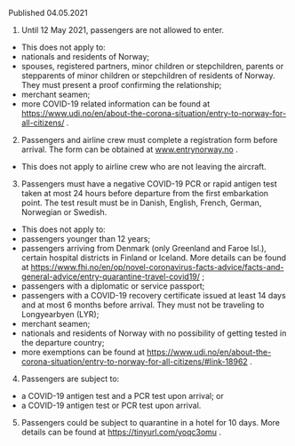 Published 04.05.2021
1. Until 12 May 2021, passengers are not allowed to enter.
- This does not apply to:
- nationals and residents of Norway;
- spouses, registered partners, minor children or stepchildren, parents or stepparents of minor children or stepchildren of residents of Norway. They must present a proof confirming the relationship;
- merchant seamen;
- more COVID-19 related information can be found at <a href="https://www.udi.no/en/about-the-corona-situation/entry-to-norway-for-all-citizens/">https://www.udi.no/en/about-the-corona-situation/entry-to-norway-for-all-citizens/</a> .
2. Passengers and airline crew must complete a registration form before arrival. The form can be obtained at <a href="http://www.entrynorway.no">www.entrynorway.no</a> .
- This does not apply to airline crew who are not leaving the aircraft.
3. Passengers must have a negative COVID-19 PCR or rapid antigen test taken at most 24 hours before departure from the first embarkation point. The test result must be in Danish, English, French, German, Norwegian or Swedish.
- This does not apply to:
- passengers younger than 12 years;
- passengers arriving from Denmark (only Greenland and Faroe Isl.), certain hospital districts in Finland or Iceland. More details can be found at <a href="https://www.fhi.no/en/op/novel-coronavirus-facts-advice/facts-and-general-advice/entry-quarantine-travel-covid19/">https://www.fhi.no/en/op/novel-coronavirus-facts-advice/facts-and-general-advice/entry-quarantine-travel-covid19/</a> ;
- passengers with a diplomatic or service passport;
- passengers with a COVID-19 recovery certificate issued at least 14 days and at most 6 months before arrival. They must not be traveling to Longyearbyen (LYR);
- merchant seamen;
- nationals and residents of Norway with no possibility of getting tested in the departure country;
- more exemptions can be found at <a href="https://www.udi.no/en/about-the-corona-situation/entry-to-norway-for-all-citizens/#link-18962">https://www.udi.no/en/about-the-corona-situation/entry-to-norway-for-all-citizens/#link-18962</a> .
4. Passengers are subject to: 
- a COVID-19 antigen test and a PCR test upon arrival; or
- a COVID-19 antigen test or PCR test upon arrival.
5. Passengers could be subject to quarantine in a hotel for 10 days. More details can be found at <a href="https://tinyurl.com/yoqc3omu">https://tinyurl.com/yoqc3omu</a> .

